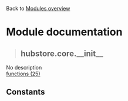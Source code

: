 Back to [Modules overview](https://github.com/pyrustic/hubstore/blob/master/docs/modules/README.md)
  
# Module documentation
>## hubstore.core.\_\_init\_\_
No description
<br>
[functions (25)](https://github.com/pyrustic/hubstore/blob/master/docs/modules/content/hubstore.core.__init__/functions.md)


## Constants
```python

```

